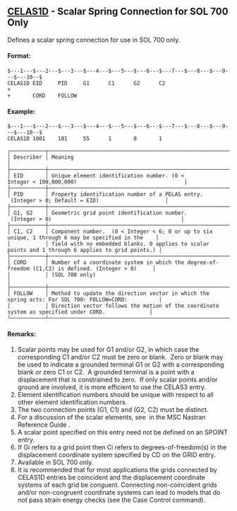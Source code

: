 ## [CELAS1D](https://nexus.hexagon.com/documentationcenter/bundle/MSC_Nastran_2022.4/page/Nastran_Combined_Book/qrg/bulkc1/TOC.CELAS1D.xhtml) - Scalar Spring Connection for SOL 700 Only

Defines a scalar spring connection for use in SOL 700 only.

#### Format:

```nastran
$---1---$---2---$---3---$---4---$---5---$---6---$---7---$---8---$---9---$---10--$
CELAS1D EID     PID     G1      C1      G2      C2                      +       
+       CORD    FOLLOW                                                          
```

#### Example:

```nastran
$---1---$---2---$---3---$---4---$---5---$---6---$---7---$---8---$---9---$---10--$
CELAS1D 1001    101     55      1       8       1                               
```

```text
┌───────────┬────────────────────────────────────────────────────────────────────────────────────────────────────┐
│ Describer │ Meaning                                                                                            │
├───────────┼────────────────────────────────────────────────────────────────────────────────────────────────────┤
│ EID       │ Unique element identification number. (0 < Integer < 100,000,000)                                  │
├───────────┼────────────────────────────────────────────────────────────────────────────────────────────────────┤
│ PID       │ Property identification number of a PELAS entry.  (Integer > 0; Default = EID)                     │
├───────────┼────────────────────────────────────────────────────────────────────────────────────────────────────┤
│ G1, G2    │ Geometric grid point identification number.  (Integer > 0)                                         │
├───────────┼────────────────────────────────────────────────────────────────────────────────────────────────────┤
│ C1, C2    │ Component number.  (0 < Integer < 6; 0 or up to six unique, 1 through 6 may be specified in the    │
│           │ field with no embedded blanks. 0 applies to scalar points and 1 through 6 applies to grid points.) │
├───────────┼────────────────────────────────────────────────────────────────────────────────────────────────────┤
│ CORD      │ Number of a coordinate system in which the degree-of-freedom (C1,C2) is defined. (Integer > 0)     │
│           │ (SOL 700 only)                                                                                     │
├───────────┼────────────────────────────────────────────────────────────────────────────────────────────────────┤
│ FOLLOW    │ Method to update the direction vector in which the spring acts: For SOL 700: FOLLOW=CORD:          │
│           │ Direction vector follows the motion of the coordinate system as specified under CORD.              │
└───────────┴────────────────────────────────────────────────────────────────────────────────────────────────────┘
```

#### Remarks:

1. Scalar points may be used for G1 and/or G2, in which case the corresponding C1 and/or C2 must be zero or blank.  Zero or blank may be used to indicate a grounded terminal G1 or G2 with a corresponding blank or zero C1 or C2.  A grounded terminal is a point with a displacement that is constrained to zero.  If only scalar points and/or ground are involved, it is more efficient to use the CELAS3 entry.
2. Element identification numbers should be unique with respect to all other element identification numbers.
3. The two connection points (G1, C1) and (G2, C2) must be distinct.
4. For a discussion of the scalar elements, see   in the  MSC Nastran Reference Guide .
5. A scalar point specified on this entry need not be defined on an SPOINT entry.
6. If Gi refers to a grid point then Ci refers to degrees-of-freedom(s) in the displacement coordinate system specified by CD on the GRID entry.
7. Available in SOL 700 only.
8. It is recommended that for most applications the grids connected by CELAS1D entries be coincident and the displacement coordinate systems of each grid be conguent. Connecting non-coincident grids and/or non-congruent coordinate systems can lead to models that do not pass strain energy checks (see the   Case Control command).
